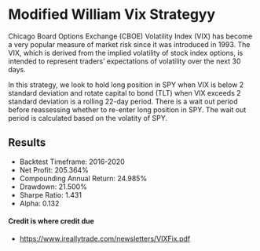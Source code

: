 # Modified William Vix Strategyy

Chicago Board Options Exchange (CBOE) Volatility Index (VIX)  has become a very popular measure of market risk since it was introduced in 1993. The VIX, which is derived from the implied volatility of stock index options, is intended to represent traders’ expectations of volatility over the next 30 days. 

In this strategy, we look to hold long position in SPY when VIX is below 2 standard deviation and rotate capital to bond (TLT) when VIX exceeds 2 standard deviation is a rolling 22-day period. There is a wait out period before reassessing whether to re-enter long position in SPY. The wait out period is calculated based on the volatity of SPY.

## Results
- Backtest Timeframe: 2016-2020
- Net Profit: 205.364%
- Compounding Annual Return: 24.985%
- Drawdown: 21.500%
- Sharpe Ratio: 1.431
- Alpha: 0.132

#### Credit is where credit due
- https://www.ireallytrade.com/newsletters/VIXFix.pdf
